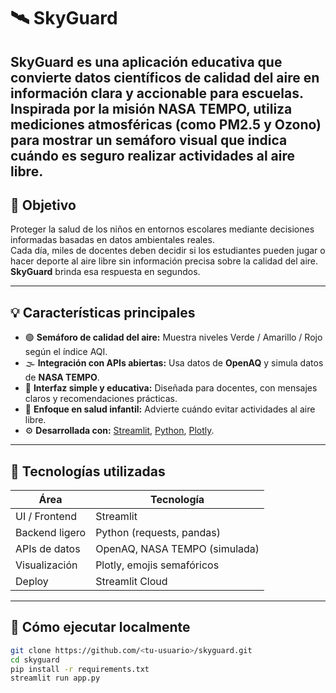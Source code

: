 # 🛰️ SkyGuard
**SkyGuard** es una aplicación educativa que convierte datos científicos de calidad del aire en información clara y accionable para escuelas.  
Inspirada por la misión **NASA TEMPO**, utiliza mediciones atmosféricas (como PM2.5 y Ozono) para mostrar un **semáforo visual** que indica cuándo es seguro realizar actividades al aire libre.
---
## 🎯 Objetivo

Proteger la salud de los niños en entornos escolares mediante decisiones informadas basadas en datos ambientales reales.  
Cada día, miles de docentes deben decidir si los estudiantes pueden jugar o hacer deporte al aire libre sin información precisa sobre la calidad del aire.  
**SkyGuard** brinda esa respuesta en segundos.

---
## 💡 Características principales

- 🟢 **Semáforo de calidad del aire:** Muestra niveles Verde / Amarillo / Rojo según el índice AQI.  
- 🌫️ **Integración con APIs abiertas:** Usa datos de **OpenAQ** y simula datos de **NASA TEMPO**.  
- 🧭 **Interfaz simple y educativa:** Diseñada para docentes, con mensajes claros y recomendaciones prácticas.  
- 🚸 **Enfoque en salud infantil:** Advierte cuándo evitar actividades al aire libre.  
- ⚙️ **Desarrollada con:** [Streamlit](https://streamlit.io/), [Python](https://www.python.org/), [Plotly](https://plotly.com/python/).

---
## 🧬 Tecnologías utilizadas

| Área | Tecnología |
|------|-------------|
| UI / Frontend | Streamlit |
| Backend ligero | Python (requests, pandas) |
| APIs de datos | OpenAQ, NASA TEMPO (simulada) |
| Visualización | Plotly, emojis semafóricos |
| Deploy | Streamlit Cloud |

---
## 🚀 Cómo ejecutar localmente
```bash
git clone https://github.com/<tu-usuario>/skyguard.git
cd skyguard
pip install -r requirements.txt
streamlit run app.py
